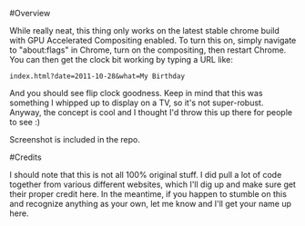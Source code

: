 #Overview

While really neat, this thing only works on the latest stable chrome build with GPU Accelerated Compositing enabled. To turn this on, simply navigate to
"about:flags" in Chrome, turn on the compositing, then restart Chrome. You can then get the clock bit working by typing a URL like:

    index.html?date=2011-10-28&what=My Birthday

And you should see flip clock goodness. Keep in mind that this was something I whipped up to display on a TV, so it's not super-robust. Anyway, the concept is
cool and I thought I'd throw this up there for people to see :)

Screenshot is included in the repo.

#Credits

I should note that this is not all 100% original stuff. I did pull a lot of code together from various different websites, which I'll dig up and make sure
get their proper credit here. In the meantime, if you happen to stumble on this and recognize anything as your own, let me know and I'll get your name up here.